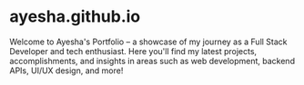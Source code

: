# ayesha.github.io
Welcome to Ayesha's Portfolio – a showcase of my journey as a Full Stack Developer and tech enthusiast. Here you'll find my latest projects, accomplishments, and insights in areas such as web development, backend APIs, UI/UX design, and more!
